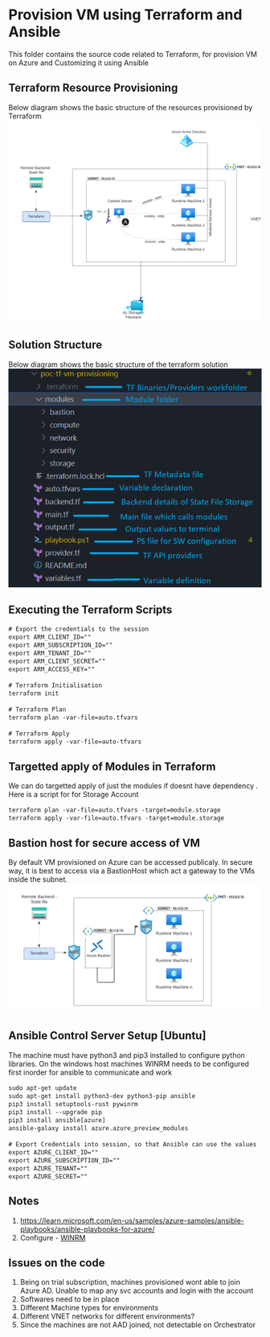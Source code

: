 # Provision VM using Terraform and Ansible
This folder contains the source code related to Terraform, for provision VM on Azure and Customizing it using Ansible

## Terraform Resource Provisioning
Below diagram shows the basic structure of the resources provisioned by Terraform </br>
![Model](./images/architecture.png) 


## Solution Structure
Below diagram shows the basic structure of the terraform solution </br>
![Structure](./images/folder-structure.png) 
## Executing the Terraform Scripts
```
# Export the credentials to the session
export ARM_CLIENT_ID=""
export ARM_SUBSCRIPTION_ID=""
export ARM_TENANT_ID=""
export ARM_CLIENT_SECRET=""
export ARM_ACCESS_KEY=""

# Terraform Initialisation
terraform init

# Terraform Plan
terraform plan -var-file=auto.tfvars

# Terraform Apply
terraform apply -var-file=auto-tfvars
```

## Targetted apply of Modules in Terraform
We can do targetted apply of just the modules if doesnt have dependency . Here is a script for  for Storage Account
```
terraform plan -var-file=auto.tfvars -target=module.storage
terraform apply -var-file=auto.tfvars -target=module.storage
```

## Bastion host for secure access of VM
By default VM provisioned on Azure can be accessed publicaly. In secure way, it is best to access via a BastionHost which act a gateway to the VMs inside the subnet. </br>
![Bastion Host](./images/Terraform.png)

## Ansible Control Server Setup [Ubuntu]
The machine must have python3 and pip3 installed to configure python libraries. On the windows host machines WINRM needs to be configured first inorder for ansible to communicate and work
```
sudo apt-get update
sudo apt-get install python3-dev python3-pip ansible
pip3 install setuptools-rust pywinrm
pip3 install --upgrade pip
pip3 install ansible[azure]
ansible-galaxy install azure.azure_preview_modules

# Export Credentials into session, so that Ansible can use the values
export AZURE_CLIENT_ID=""
export AZURE_SUBSCRIPTION_ID=""
export AZURE_TENANT=""
export AZURE_SECRET=""
```

## Notes
1. https://learn.microsoft.com/en-us/samples/azure-samples/ansible-playbooks/ansible-playbooks-for-azure/
2. Configure - [WINRM](https://raw.githubusercontent.com/ansible/ansible/devel/examples/scripts/ConfigureRemotingForAnsible.ps1)
## Issues on the code

1. Being on trial subscription, machines provisioned wont able to join  Azure AD. Unable to map any svc accounts and login with the account
2. Softwares need to be in place
3. Different Machine types for environments
4. Different VNET networks for different environments?
5. Since the machines are not AAD joined, not detectable on Orchestrator
